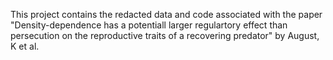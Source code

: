 This project contains the redacted data and code associated with the paper "Density-dependence has a potentiall larger regulartory effect than persecution on the reproductive traits of a recovering predator" by August, K et al. 
